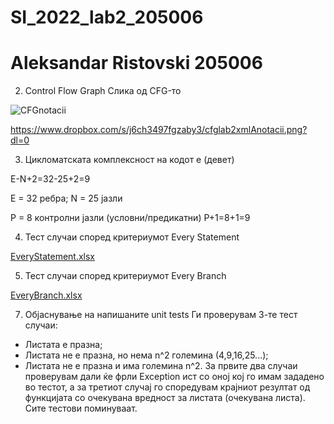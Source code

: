 # SI_2022_lab2_205006
# Aleksandar Ristovski 205006
2. Control Flow Graph 
Слика од CFG-то

![CFGnotacii](https://user-images.githubusercontent.com/100210063/170839093-8c694ccb-11ac-477f-bb39-5c6d3efadb25.png)

https://www.dropbox.com/s/j6ch3497fgzaby3/cfglab2xmlAnotacii.png?dl=0


3. Цикломатската комплексност на кодот е (девет)

E-N+2=32-25+2=9

E = 32 ребра; 
N = 25 јазли

P = 8 контролни јазли (условни/предикатни)
P+1=8+1=9

4. Тест случаи според критериумот Every Statement

[EveryStatement.xlsx](https://github.com/Ackolakitus/SI_2022_lab2_205006/files/8791670/EveryStatement.xlsx)


5. Тест случаи според критериумот Every Branch

[EveryBranch.xlsx](https://github.com/Ackolakitus/SI_2022_lab2_205006/files/8791671/EveryBranch.xlsx)


7. Објаснување на напишаните unit tests
Ги проверувам 3-те тест случаи:
  - Листата е празна;
  - Листата не е празна, но нема n^2 големина (4,9,16,25...);
  - Листата не е празна и има големина n^2.
За првите два случаи проверувам дали ќе фрли Exception ист со оној кој го имам зададено во тестот, а за третиот случај го споредувам крајниот резултат од функцијата со очекувана вредност за листата (очекувана листа).
Сите тестови поминуваат.
